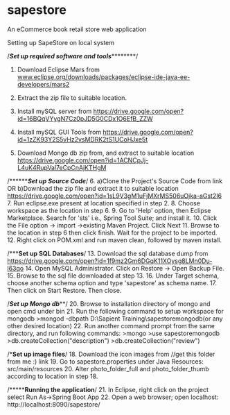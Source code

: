 # sapestore
An eCommerce book retail store web application


Setting up SapeStore on local system 

/*************************Set up required software and tools*********************************/
1. Download Eclipse Mars from
	www.eclipse.org/downloads/packages/eclipse-ide-java-ee-developers/mars2

2. Extract the zip file to suitable location.
3. Install mySQL server from
	https://drive.google.com/open?id=16BQqVYygN7Cz0pJD5G0CDx1O6EfB_ZZW
4. Install mySQL GUI Tools from
	https://drive.google.com/open?id=1zZK93Y2S5vHz2vsMDRK2tS1UCoHJxe5t
5. Download Mongo db zip from, and extract to suitable location
	https://drive.google.com/open?id=1ACNCpJj-L4uK4RupVal7eCpCnAjKTHgM

/*****************************************Set up Source Code***********************************/
6. a)Clone the Project's Source Code from
	link
		OR
   b)Download the zip file and extract it to suitable location
	https://drive.google.com/open?id=1sL9V3gM1uFjMXrMS506uOjka-aGst2I6
7. Run eclipse.exe present at location specified in step 2.
8. Choose workspace as the location in step 6.
9. Go to 'Help' option, then Eclipse Marketplace. Search for 'sts' i.e., Spring Tool Suite; and install it.
10. Click the File option -> import ->existing Maven Project. Click Next
11. Browse to the location in step 6 then click finish. Wait for the project to be imported.
12. Right click on POM.xml and run maven clean, followed by maven install.

/***************************************Set up SQL Databases************************************/
13. Download the sql database dump from
	https://drive.google.com/open?id=1f9mz2Gm6DGqK11XOysg8LMn0Du-l63qo
14. Open MySQL Administrator. Click on Restore -> Open Backup File.
15. Browse to the sql file downloaded at step 13.
16. Under Target schema, choose another schema option and type 'sapestore' as schema name. 
17. Then click on Start Restore. Then close.

/***************************************Set up Mongo db*****************************************/
20. Browse to installation directory of mongo and open cmd under bin
21. Run the following command to setup workspace for mongodb
	>mongod -dbpath D:\Sapient Training\sapestoremongodb(or any other desired location)
22. Run another command prompt from the same directory, and run following commands:
	>mongo
	>use sapestoremongodb
	>db.createCollection("description")
	>db.createCollection("review")

/***************************************Set up image files**************************************/
18. Download the icon images from	//get this folder from me :)
	link
19. Go to sapestore.properties under Java Resources: src/main/resources
20. Alter photo_folder_full and photo_folder_thumb according to location in step 18.

/***************************************Running the application**********************************/
21. In Eclipse, right click on the project select Run As->Spring Boot App
22. Open a web browser; open localhost: http://localhost:8090/sapestore/

